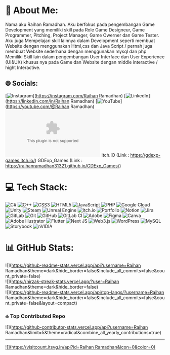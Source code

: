 # 💫 About Me:
Nama aku Raihan Ramadhan. Aku berfokus pada pengembangan Game Development yang memiliki skill pada Role Game Designeur, Game Programmer, Pitching, Project Manager, Game Owerner dan Game Tester.
Aku juga Mempelajari skill lainnya dalam Development seperti membuat Website dengan menggunakan Html,css dan Java Script / pernah juga membuat Website sederhana dengan menggunakan mysql dan php
Memiliki Skill lain dalam pengembangan User Interface dan User Experience (UI&UX) khusus nya pada Game dan Website dengan middle interactive / hight Interactive.


## 🌐 Socials:
[![Instagram](https://www.instagram.com/raihann_ramadhannn?igsh=cGtoZDF5OHd1Ym80)](https://instagram.com/Raihan Ramadhan) [![LinkedIn](www.linkedin.com/in/raihan-ramadhan-9653142a7)](https://linkedin.com/in/Raihan Ramadhan) [![YouTube](https://youtube.com/@raihanramadhan8454?si=dDRvuZuKuFpKzIYL)](https://youtube.com/@Raihan Ramadhan) [![email](handz7171@gmail.com
)](mailto:handz7171@gmail.com) Itch.IO (Link : https://gdexp-games.itch.io/) GDExp_Games (Link : https://raihanramadhan31321.github.io/GDExp_Games/)

# 💻 Tech Stack:
![C#](https://img.shields.io/badge/c%23-%23239120.svg?style=for-the-badge&logo=csharp&logoColor=white) ![C++](https://img.shields.io/badge/c++-%2300599C.svg?style=for-the-badge&logo=c%2B%2B&logoColor=white) ![CSS3](https://img.shields.io/badge/css3-%231572B6.svg?style=for-the-badge&logo=css3&logoColor=white) ![HTML5](https://img.shields.io/badge/html5-%23E34F26.svg?style=for-the-badge&logo=html5&logoColor=white) ![JavaScript](https://img.shields.io/badge/javascript-%23323330.svg?style=for-the-badge&logo=javascript&logoColor=%23F7DF1E) ![PHP](https://img.shields.io/badge/php-%23777BB4.svg?style=for-the-badge&logo=php&logoColor=white) ![Google Cloud](https://img.shields.io/badge/GoogleCloud-%234285F4.svg?style=for-the-badge&logo=google-cloud&logoColor=white) ![Unity](https://img.shields.io/badge/unity-%23000000.svg?style=for-the-badge&logo=unity&logoColor=white) ![Steam](https://img.shields.io/badge/steam-%23000000.svg?style=for-the-badge&logo=steam&logoColor=white) ![Unreal Engine](https://img.shields.io/badge/unrealengine-%23313131.svg?style=for-the-badge&logo=unrealengine&logoColor=white) ![Itch.io](https://img.shields.io/badge/Itch-%23FF0B34.svg?style=for-the-badge&logo=Itch.io&logoColor=white) ![Portfolio](https://img.shields.io/badge/Portfolio-%23000000.svg?style=for-the-badge&logo=firefox&logoColor=#FF7139) ![Notion](https://img.shields.io/badge/Notion-%23000000.svg?style=for-the-badge&logo=notion&logoColor=white) ![Jira](https://img.shields.io/badge/jira-%230A0FFF.svg?style=for-the-badge&logo=jira&logoColor=white) ![GitLab](https://img.shields.io/badge/gitlab-%23181717.svg?style=for-the-badge&logo=gitlab&logoColor=white) ![Git](https://img.shields.io/badge/git-%23F05033.svg?style=for-the-badge&logo=git&logoColor=white) ![GitHub](https://img.shields.io/badge/github-%23121011.svg?style=for-the-badge&logo=github&logoColor=white) ![GitLab CI](https://img.shields.io/badge/gitlab%20CI-%23181717.svg?style=for-the-badge&logo=gitlab&logoColor=white) ![Adobe](https://img.shields.io/badge/adobe-%23FF0000.svg?style=for-the-badge&logo=adobe&logoColor=white) ![Figma](https://img.shields.io/badge/figma-%23F24E1E.svg?style=for-the-badge&logo=figma&logoColor=white) ![Canva](https://img.shields.io/badge/Canva-%2300C4CC.svg?style=for-the-badge&logo=Canva&logoColor=white) ![Adobe Illustrator](https://img.shields.io/badge/adobe%20illustrator-%23FF9A00.svg?style=for-the-badge&logo=adobe%20illustrator&logoColor=white) ![Flutter](https://img.shields.io/badge/Flutter-%2302569B.svg?style=for-the-badge&logo=Flutter&logoColor=white) ![Next JS](https://img.shields.io/badge/Next-black?style=for-the-badge&logo=next.js&logoColor=white) ![Web3.js](https://img.shields.io/badge/web3.js-F16822?style=for-the-badge&logo=web3.js&logoColor=white) ![WordPress](https://img.shields.io/badge/WordPress-%23117AC9.svg?style=for-the-badge&logo=WordPress&logoColor=white) ![MySQL](https://img.shields.io/badge/mysql-4479A1.svg?style=for-the-badge&logo=mysql&logoColor=white) ![Storybook](https://img.shields.io/badge/-Storybook-FF4785?style=for-the-badge&logo=storybook&logoColor=white) ![nVIDIA](https://img.shields.io/badge/nVIDIA-%2376B900.svg?style=for-the-badge&logo=nVIDIA&logoColor=white)
# 📊 GitHub Stats:
![](https://github-readme-stats.vercel.app/api?username=Raihan Ramadhan&theme=dark&hide_border=false&include_all_commits=false&count_private=false)<br/>
![](https://nirzak-streak-stats.vercel.app/?user=Raihan Ramadhan&theme=dark&hide_border=false)<br/>
![](https://github-readme-stats.vercel.app/api/top-langs/?username=Raihan Ramadhan&theme=dark&hide_border=false&include_all_commits=false&count_private=false&layout=compact)

### 🔝 Top Contributed Repo
![](https://github-contributor-stats.vercel.app/api?username=Raihan Ramadhan&limit=5&theme=radical&combine_all_yearly_contributions=true)

---
[![](https://visitcount.itsvg.in/api?id=Raihan Ramadhan&icon=0&color=0)](https://visitcount.itsvg.in)

<!-- Proudly created with GPRM ( https://gprm.itsvg.in ) -->
